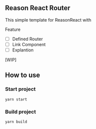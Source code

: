 ## Reason React Router

This simple template for ReasonReact with 

Feature

- [ ] Defined Router
- [ ] Link Component
- [ ] Explantion

[WIP]

## How to use

### Start project

`
yarn start
`

### Build project

`
yarn build
`